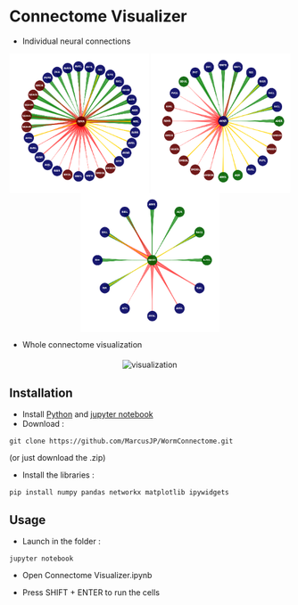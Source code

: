 # Connectome Visualizer

- Individual neural connections
<p align="center">
  	<img align="middle" src="./img/ex.png" alt="visualization" width="250" height="250" />
	<img align="middle" src="./img/ex2.png" alt="visualization" width="250" height="250" />
	<img align="middle" src="./img/ex3.png" alt="visualization" width="250" height="250" />
</p>

- Whole connectome visualization
<p align="center">
  	<img align="middle" src="./img/circ.png" alt="visualization" width="450" height="300" />
</p>

## Installation

- Install [Python](https://www.python.org/downloads/) and [jupyter notebook](https://jupyter.org/install)
- Download :

```
git clone https://github.com/MarcusJP/WormConnectome.git
```
(or just download the .zip)

- Install the libraries :

```
pip install numpy pandas networkx matplotlib ipywidgets
```

## Usage

- Launch in the folder :

```
jupyter notebook
```

- Open Connectome Visualizer.ipynb

- Press SHIFT + ENTER to run the cells





